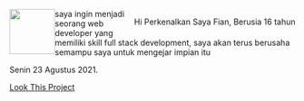 <img style="float:left;width:80px; height:80px;" src="https://gchan1319.github.io/img/gw.jpg"><p style="float:right;">Hi Perkenalkan Saya Fian, Berusia 16 tahun</p>
<p>saya ingin menjadi seorang web developer yang memiliki skill full stack development, saya akan terus berusaha semampu saya untuk mengejar impian itu</p>
<p>Senin 23 Agustus 2021.</p>
<a href="https://gchan1319.github.io">Look This Project</a>
